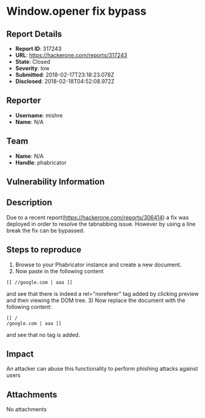 # Window.opener fix bypass

## Report Details
- **Report ID**: 317243
- **URL**: https://hackerone.com/reports/317243
- **State**: Closed
- **Severity**: low
- **Submitted**: 2018-02-17T23:18:23.078Z
- **Disclosed**: 2018-02-18T04:52:08.972Z

## Reporter
- **Username**: mishre
- **Name**: N/A

## Team
- **Name**: N/A
- **Handle**: phabricator

## Vulnerability Information
## Description 
Due to a recent report(https://hackerone.com/reports/306414) a fix was deployed in order to resolve the tabnabbing issue. However by using a line break the fix can be bypassed.

## Steps to reproduce
1) Browse to your Phabricator instance and create a new document.
2) Now paste in the following content 
```
[[ //google.com | aaa ]] 
```
and see that there is indeed a rel="noreferer" tag added by clicking preview and then viewing the DOM tree.
3) Now replace the document with the following content:
```
[[ /
/google.com | aaa ]] 
```
and see that no tag is added.

## Impact

An attacker can abuse this functionality to perform phishing attacks against users

## Attachments
No attachments
